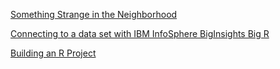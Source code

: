 [Something Strange in the Neighborhood](http://juliasilge.com/blog/Something-Strange/)

[Connecting to a data set with IBM InfoSphere BigInsights Big R](https://www.ibm.com/support/knowledgecenter/SSPT3X_2.1.2/com.ibm.swg.im.infosphere.biginsights.analyze.doc/doc/t_connect_bigr.html)


[Building an R Project](https://docs.travis-ci.com/user/languages/r)
